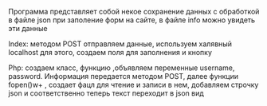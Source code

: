 Программа представляет собой некое сохранение данных с обработкой в файле json при заполение форм на сайте, в файле info можно увидеть эти данные

Index: методом POST отправляем данные, используем халявный localhost для этого, создаем поля для заполнения и кнопку

Php: создаем класс, функцию ,объявляем переменные username, password. Информация передается методом POST, далее функции 
fopen()w+ , создает фацл для чтение и записи в нем, добавляем строчку json и соответственно теперь текст переходит в json вид


